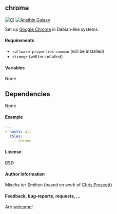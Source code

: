 ## chrome

[![CI](https://github.com/Oefenweb/ansible-chrome/workflows/CI/badge.svg)](https://github.com/Oefenweb/ansible-chrome/actions?query=workflow%3ACI)
[![Ansible Galaxy](http://img.shields.io/badge/ansible--galaxy-chrome-blue.svg)](https://galaxy.ansible.com/Oefenweb/ansible-chrome)

Set up [Google Chrome](https://www.google.com/chrome/) in Debian-like systems.

#### Requirements

* `software-properties-common` (will be installed)
* `dirmngr` (will be installed)

#### Variables

None

## Dependencies

None

#### Example

```yaml
---
- hosts: all
  roles:
    - chrome
```

#### License

BSD

#### Author Information

Mischa ter Smitten (based on work of [Chris Prescott](https://github.com/cmprescott))

#### Feedback, bug-reports, requests, ...

Are [welcome](https://github.com/Oefenweb/ansible-chrome/issues)!
